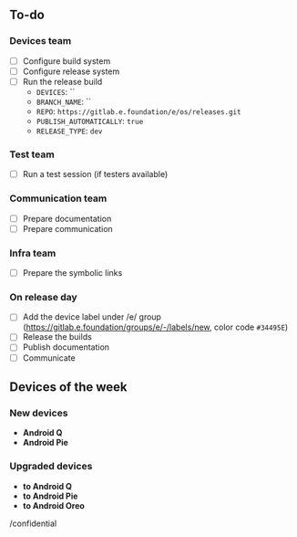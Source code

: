 <!-- If needed, you can edit the template at https://gitlab.e.foundation/e/os/releases/-/edit/master/.gitlab/issue_templates/device-weekly-release.md -->

## To-do

### Devices team

- [ ] Configure build system
- [ ] Configure release system
- [ ] Run the release build
    - `DEVICES`: ``
    - `BRANCH_NAME`: ``
    - `REPO`: `https://gitlab.e.foundation/e/os/releases.git`
    - `PUBLISH_AUTOMATICALLY`: `true`
    - `RELEASE_TYPE`: `dev`

### Test team

- [ ] Run a test session (if testers available)

### Communication team

- [ ] Prepare documentation
- [ ] Prepare communication

### Infra team

- [ ] Prepare the symbolic links

### On release day

- [ ] Add the device label under /e/ group (https://gitlab.e.foundation/groups/e/-/labels/new, color code `#34495E`)
- [ ] Release the builds
- [ ] Publish documentation
- [ ] Communicate

## Devices of the week

### New devices

- **Android Q**
- **Android Pie**

### Upgraded devices

- **to Android Q**
- **to Android Pie**
- **to Android Oreo**

/confidential
